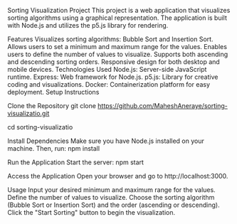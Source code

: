 Sorting Visualization Project
This project is a web application that visualizes sorting algorithms using a graphical representation. The application is built with Node.js and utilizes the p5.js library for rendering.

Features
Visualizes sorting algorithms: Bubble Sort and Insertion Sort.
Allows users to set a minimum and maximum range for the values.
Enables users to define the number of values to visualize.
Supports both ascending and descending sorting orders.
Responsive design for both desktop and mobile devices.
Technologies Used
Node.js: Server-side JavaScript runtime.
Express: Web framework for Node.js.
p5.js: Library for creative coding and visualizations.
Docker: Containerization platform for easy deployment.
Setup Instructions

Clone the Repository
git clone https://github.com/MaheshAneraye/sorting-visualizatio.git

cd sorting-visualizatio

Install Dependencies Make sure you have Node.js installed on your machine. Then, run:
npm install

Run the Application Start the server:
npm start

Access the Application Open your browser and go to http://localhost:3000.

Usage
Input your desired minimum and maximum range for the values.
Define the number of values to visualize.
Choose the sorting algorithm (Bubble Sort or Insertion Sort) and the order (ascending or descending).
Click the "Start Sorting" button to begin the visualization.
